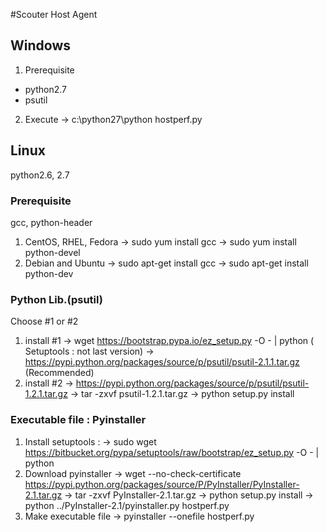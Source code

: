 
#Scouter Host Agent 

## Windows
1. Prerequisite 
 - python2.7
 - psutil 

2. Execute
 -> c:\python27\python hostperf.py

## Linux
python2.6, 2.7
### Prerequisite
gcc, python-header
1. CentOS, RHEL, Fedora
   -> sudo yum install gcc
   -> sudo yum install python-devel
2. Debian and Ubuntu
   -> sudo apt-get install gcc
   -> sudo apt-get install python-dev
     
### Python Lib.(psutil)
Choose #1 or #2
1. install #1
 -> wget https://bootstrap.pypa.io/ez_setup.py -O - | python   ( Setuptools : not last version)
 -> https://pypi.python.org/packages/source/p/psutil/psutil-2.1.1.tar.gz (Recommended)
2. install #2
 -> https://pypi.python.org/packages/source/p/psutil/psutil-1.2.1.tar.gz
 -> tar -zxvf psutil-1.2.1.tar.gz
 -> python setup.py install

### Executable file : Pyinstaller
1. Install setuptools : 
   -> sudo wget https://bitbucket.org/pypa/setuptools/raw/bootstrap/ez_setup.py -O - | python 
2. Download pyinstaller 
   -> wget --no-check-certificate https://pypi.python.org/packages/source/P/PyInstaller/PyInstaller-2.1.tar.gz
   -> tar -zxvf PyInstaller-2.1.tar.gz
   -> python setup.py install
   -> python ../PyInstaller-2.1/pyinstaller.py hostperf.py 
3. Make executable file
   -> pyinstaller --onefile hostperf.py
